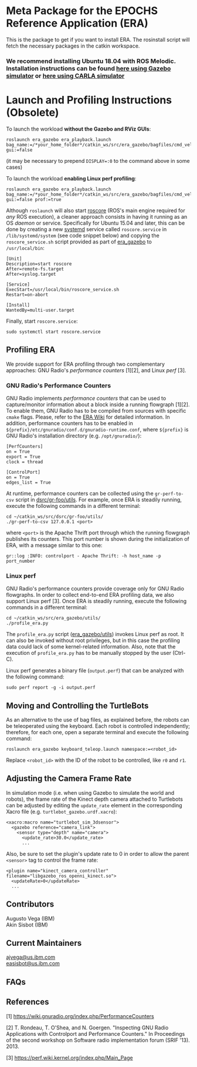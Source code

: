# Meta Package for the EPOCHS Reference Application (ERA)

This is the package to get if you want to install ERA. The rosinstall script will fetch the necessary packages in the catkin workspace.

### We recommend installing Ubuntu 18.04 with ROS Melodic. Installation instructions can be found <a href="https://github.com/IBM/era/wiki/ERA-using-Gazebo-Simulator" target="_blank">here using Gazebo simulator</a> or <a href="https://github.com/IBM/era/wiki/ERA-using-CARLA-Simulator" target="_blank">here using CARLA simulator</a>

# Launch and Profiling Instructions (Obsolete)

To launch the workload **without the Gazebo and RViz GUIs**:

```
roslaunch era_gazebo era_playback.launch bag_name:=/*your_home_folder*/catkin_ws/src/era_gazebo/bagfiles/cmd_vel_r0.bag gui:=false
```

(it may be necessary to prepend `DISPLAY=:0` to the command above in some cases)

To launch the workload **enabling Linux perf profiling**:

```
roslaunch era_gazebo era_playback.launch bag_name:=/*your_home_folder*/catkin_ws/src/era_gazebo/bagfiles/cmd_vel_r0.bag gui:=false prof:=true
```

Although `roslaunch` will also start <a href="http://wiki.ros.org/roscore" target="_blank">roscore</a> (ROS's main engine required for _any_ ROS execution), a cleaner approach consists in having it running as an OS _daemon_ or service. Specifically for Ubuntu 15.04 and later, this can be done by creating a new <a href="https://wiki.ubuntu.com/SystemdForUpstartUsers" target="_blank">systemd</a> service called `roscore.service` in `/lib/systemd/system` (see code snippet below) and copying the `roscore_service.sh` script provided as part of <a href="https://github.com/IBM/era_gazebo" target="_blank">era_gazebo</a> to `/usr/local/bin`:

```
[Unit]
Description=start roscore
After=remote-fs.target
After=syslog.target

[Service]
ExecStart=/usr/local/bin/roscore_service.sh
Restart=on-abort

[Install]
WantedBy=multi-user.target
```

Finally, start `roscore.service`:

```
sudo systemctl start roscore.service
```


## Profiling ERA

We provide support for ERA profiling through two complementary approaches: GNU Radio's _performance counters_ [1][2], and Linux _perf_ [3].

### GNU Radio's Performance Counters

GNU Radio implements _performance counters_ that can be used to capture/monitor information about a block inside a running flowgraph [1][2]. To enable them, GNU Radio has to be compiled from sources with specific `cmake` flags. Please, refer to the <a href="https://github.com/IBM/era/wiki#enabling-gnu-radios-performance-counters" target="_blank">ERA Wiki</a> for detailed information. In addition, performance counters has to be enabled in `${prefix}/etc/gnuradio/conf.d/gnuradio-runtime.conf`, where `${prefix}` is GNU Radio's installation directory (e.g. `/opt/gnuradio/`):

```
[PerfCounters]
on = True
export = True
clock = thread

[ControlPort]
on = True
edges_list = True
```

At runtime, performance counters can be collected using the `gr-perf-to-csv` script in <a href="https://github.com/IBM/dsrc/tree/master/gr-foo/utils" target="_blank">dsrc/gr-foo/utils</a>. For example, once ERA is steadily running, execute the following commands in a different terminal:

```
cd ~/catkin_ws/src/dsrc/gr-foo/utils/
./gr-perf-to-csv 127.0.0.1 <port>
```

where `<port>` is the Apache Thrift port through which the running flowgraph publishes its counters. This port number is shown during the initialization of ERA, with a message similar to this one:
```
gr::log :INFO: controlport - Apache Thrift: -h host_name -p port_number
```


### Linux perf

GNU Radio's performance counters provide coverage only for GNU Radio flowgraphs. In order to collect end-to-end ERA profiling data, we also support Linux perf [3]. Once ERA is steadily running, execute the following commands in a different terminal:

```
cd ~/catkin_ws/src/era_gazebo/utils/
./profile_era.py
```

The `profile_era.py` script (<a href="https://github.com/IBM/era_gazebo/tree/master/utils" target="_blank">era_gazebo/utils</a>) invokes Linux perf as root. It can also be invoked without root privileges, but in this case the profiling data could lack of some kernel-related information. Also, note that the execution of `profile_era.py` has to be manually stopped by the user (Ctrl-C).

Linux perf generates a binary file (`output.perf`) that can be analyzed with the following command:

```
sudo perf report -g -i output.perf
```


## Moving and Controlling the TurtleBots

As an alternative to the use of bag files, as explained before, the robots can be teleoperated using the keyboard. Each robot is controlled independently; therefore, for each one, open a separate terminal and execute the following command:

```
roslaunch era_gazebo keyboard_teleop.launch namespace:=<robot_id>
```

Replace `<robot_id>` with the ID of the robot to be controlled, like `r0` and `r1`.


## Adjusting the Camera Frame Rate

In simulation mode (i.e. when using Gazebo to simulate the world and robots), the frame rate of the Kinect depth camera attached to Turtlebots can be adjusted by editing the `update_rate` element in the corresponding Xacro file (e.g. `turtlebot_gazebo.urdf.xacro`):

```
<xacro:macro name="turtlebot_sim_3dsensor">
  <gazebo reference="camera_link">  
    <sensor type="depth" name="camera">
      <update_rate>30.0</update_rate>
      ...
```

Also, be sure to set the plugin's update rate to 0 in order to allow the parent `<sensor>` tag to control the frame rate:

```
<plugin name="kinect_camera_controller" filename="libgazebo_ros_openni_kinect.so">
  <updateRate>0</updateRate>
  ...
```


## Contributors

Augusto Vega (IBM)  
Akin Sisbot (IBM)  


## Current Maintainers

ajvega@us.ibm.com  
easisbot@us.ibm.com  


## FAQs



## References

[1] <a href="https://wiki.gnuradio.org/index.php/PerformanceCounters" target="_blank">https://wiki.gnuradio.org/index.php/PerformanceCounters</a>

[2] T. Rondeau, T. O'Shea, and N. Goergen. "Inspecting GNU Radio Applications with Controlport and Performance Counters." In Proceedings of the second workshop on Software radio implementation forum (SRIF '13). 2013.

[3] <a href="https://perf.wiki.kernel.org/index.php/Main_Page" target="_blank">https://perf.wiki.kernel.org/index.php/Main_Page</a>

